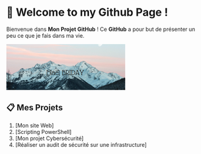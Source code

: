 # 🚀 Welcome to my Github Page !

Bienvenue dans **Mon Projet GitHub** ! Ce **GitHub** a pour but de présenter un peu ce que je fais dans ma vie.

![Mon Image](https://github.com/maelbrd/maelbrd/blob/main/img2.png)

## 📋 Mes Projets
1. [Mon site Web]
2. [Scripting PowerShell]
3. [Mon projet Cybersécurité]
4. [Réaliser un audit de sécurité sur une infrastructure]
